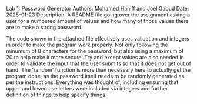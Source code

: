 Lab 1: Password Generator
Authors: Mohamed Haniff and Joel Gabud
Date: 2025-01-23
Description: A README file going over the assignment asking a user for a numbered amount of values and how many of those values there are to make a strong password.

The code shown in the attached file effectively uses validation and integers in order to make the program work properly.
Not only following the minumum of 8 characters for the password, but also using a maximum of 20 to help make it more secure.
Try and except values are also needed in order to validate the input that the user submits so that it does not get out of hand.
The 'random' function is more than necessary here to actually get the program done, as the password itself needs to be randomly generated as per the instructions.
Everything was thought of, including ensuring that upper and lowercase letters were included via integers and further definition of things to help specify things.
